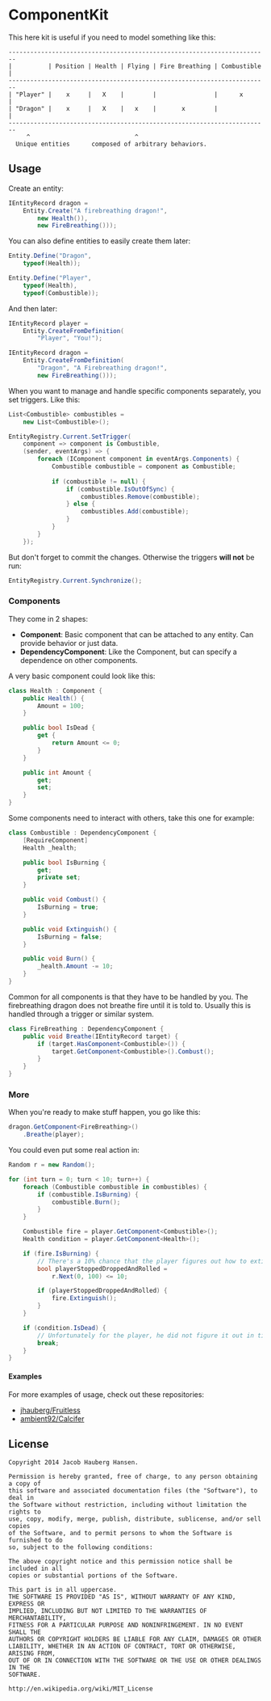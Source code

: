# ComponentKit

This here kit is useful if you need to model something like this:

	------------------------------------------------------------------------
	|          | Position | Health | Flying | Fire Breathing | Combustible |
	------------------------------------------------------------------------
	| "Player" |    x     |   X    |        |                |      x      |
	| "Dragon" |    x     |   X    |   x    |       x        |             |
	------------------------------------------------------------------------
	     ^                             ^
	  Unique entities      composed of arbitrary behaviors.


## Usage

Create an entity:

```C#
IEntityRecord dragon = 
    Entity.Create("A firebreathing dragon!",
        new Health()),
        new FireBreathing()));
```

You can also define entities to easily create them later:

```C#
Entity.Define("Dragon",
    typeof(Health));

Entity.Define("Player",
    typeof(Health),
    typeof(Combustible));
```

And then later:

```C#
IEntityRecord player =
    Entity.CreateFromDefinition(
        "Player", "You!");

IEntityRecord dragon =
    Entity.CreateFromDefinition(
        "Dragon", "A Firebreathing dragon!",
        new FireBreathing()));
```

When you want to manage and handle specific components separately, you set triggers. Like this:

```C#
List<Combustible> combustibles = 
    new List<Combustible>();

EntityRegistry.Current.SetTrigger(
    component => component is Combustible,
    (sender, eventArgs) => {
        foreach (IComponent component in eventArgs.Components) {
            Combustible combustible = component as Combustible;
            
            if (combustible != null) {
                if (combustible.IsOutOfSync) {
                    combustibles.Remove(combustible);
                } else {
                    combustibles.Add(combustible);
                }
            }
        }
    });
```

But don't forget to commit the changes. Otherwise the triggers **will not** be run:

```C#
EntityRegistry.Current.Synchronize();
```

### Components

They come in 2 shapes:

 - **Component**: Basic component that can be attached to any entity. Can provide behavior or just data.
 - **DependencyComponent**: Like the Component, but can specify a dependence on other components.

A very basic component could look like this:

```C#
class Health : Component {
    public Health() {
        Amount = 100;
    }

    public bool IsDead {
        get {
            return Amount <= 0;
        }
    }

    public int Amount { 
        get; 
        set; 
    }
}
```

Some components need to interact with others, take this one for example:

```C#
class Combustible : DependencyComponent {
    [RequireComponent]
    Health _health;

    public bool IsBurning { 
        get; 
        private set; 
    }

    public void Combust() {
        IsBurning = true;
    }

    public void Extinguish() {
        IsBurning = false;
    }

    public void Burn() {
        _health.Amount -= 10;
    }
}
```

Common for all components is that they have to be handled by you. The firebreathing dragon does not breathe fire until it is told to. Usually this is handled through a trigger or similar system.

```C#
class FireBreathing : DependencyComponent {
    public void Breathe(IEntityRecord target) {
        if (target.HasComponent<Combustible>()) {
            target.GetComponent<Combustible>().Combust();
        }
    }
}
```

### More

When you're ready to make stuff happen, you go like this:

```C#
dragon.GetComponent<FireBreathing>()
    .Breathe(player);
```

You could even put some real action in:

```C#
Random r = new Random();

for (int turn = 0; turn < 10; turn++) {
    foreach (Combustible combustible in combustibles) {
        if (combustible.IsBurning) {
            combustible.Burn();
        }
    }

    Combustible fire = player.GetComponent<Combustible>();
    Health condition = player.GetComponent<Health>();

    if (fire.IsBurning) {
        // There's a 10% chance that the player figures out how to extinguish himself!
        bool playerStoppedDroppedAndRolled =
            r.Next(0, 100) <= 10;

        if (playerStoppedDroppedAndRolled) {
            fire.Extinguish();
        }
    }

    if (condition.IsDead) {
    	// Unfortunately for the player, he did not figure it out in time.
        break;
    }
}
```

#### Examples

For more examples of usage, check out these repositories:

 - [jhauberg/Fruitless](https://github.com/jhauberg/Fruitless)
 - [ambient92/Calcifer](https://github.com/ambient92/Calcifer)

## License

	Copyright 2014 Jacob Hauberg Hansen.

	Permission is hereby granted, free of charge, to any person obtaining a copy of
	this software and associated documentation files (the "Software"), to deal in
	the Software without restriction, including without limitation the rights to
	use, copy, modify, merge, publish, distribute, sublicense, and/or sell copies
	of the Software, and to permit persons to whom the Software is furnished to do
	so, subject to the following conditions:

	The above copyright notice and this permission notice shall be included in all
	copies or substantial portions of the Software.

	This part is in all uppercase. 
	THE SOFTWARE IS PROVIDED "AS IS", WITHOUT WARRANTY OF ANY KIND, EXPRESS OR
	IMPLIED, INCLUDING BUT NOT LIMITED TO THE WARRANTIES OF MERCHANTABILITY,
	FITNESS FOR A PARTICULAR PURPOSE AND NONINFRINGEMENT. IN NO EVENT SHALL THE
	AUTHORS OR COPYRIGHT HOLDERS BE LIABLE FOR ANY CLAIM, DAMAGES OR OTHER
	LIABILITY, WHETHER IN AN ACTION OF CONTRACT, TORT OR OTHERWISE, ARISING FROM,
	OUT OF OR IN CONNECTION WITH THE SOFTWARE OR THE USE OR OTHER DEALINGS IN THE
	SOFTWARE.

	http://en.wikipedia.org/wiki/MIT_License
